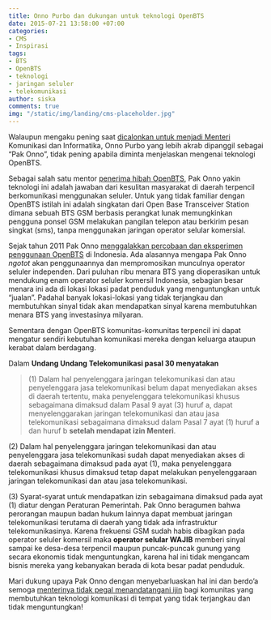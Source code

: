 ```yaml
---
title: Onno Purbo dan dukungan untuk teknologi OpenBTS
date: 2015-07-21 13:58:00 +07:00
categories:
- CMS
- Inspirasi
tags:
- BTS
- OpenBTS
- teknologi
- jaringan seluler
- telekomunikasi
author: siska
comments: true
img: "/static/img/landing/cms-placeholder.jpg"
---
```


Walaupun mengaku pening saat [dicalonkan untuk menjadi Menteri](http://tekno.kompas.com/read/2014/07/26/15050027/Masuk.Bursa.Menkominfo.Ini.Kata.Onno.W.Purbo) Komunikasi dan Informatika, Onno Purbo yang lebih akrab dipanggil sebagai “Pak Onno”, tidak pening apabila diminta menjelaskan mengenai teknologi OpenBTS.

Sebagai salah satu mentor [penerima hibah OpenBTS](http://ciptamedia.org/hibah/121-pengadaan-pusat-training-wireless-cellular-network-berbasis-openbts-2/), Pak Onno yakin teknologi ini adalah jawaban dari kesulitan masyarakat di daerah terpencil berkomunikasi menggunakan seluler. Untuk yang tidak familiar dengan OpenBTS istilah ini adalah singkatan dari Open Base Transceiver Station dimana sebuah BTS GSM berbasis perangkat lunak memungkinkan pengguna ponsel GSM melakukan pangilan telepon atau berkirim pesan singkat (sms), tanpa menggunakan jaringan operator selular komersial.

Sejak tahun 2011 Pak Onno [menggalakkan percobaan dan eksperimen penggunaan OpenBTS](http://tekno.kompas.com/read/2011/12/27/10461448/dasar-dasar.merakit.openbts.ala.onno.purbo) di Indonesia. Ada alasannya mengapa Pak Onno *ngotot* akan penggunaannya dan mempromosikan munculnya operator seluler independen. Dari puluhan ribu menara BTS yang dioperasikan untuk mendukung enam operator seluler komersil Indonesia, sebagian besar menara ini ada di lokasi lokasi padat penduduk yang menguntungkan untuk “jualan”. Padahal banyak lokasi-lokasi yang tidak terjangkau dan membutuhkan sinyal tidak akan mendapatkan sinyal karena membutuhkan menara BTS yang investasinya milyaran.

Sementara dengan OpenBTS komunitas-komunitas terpencil ini dapat mengatur sendiri kebutuhan komunikasi mereka dengan keluarga ataupun kerabat dalam berdagang.

Dalam **Undang Undang Telekomunikasi pasal 30 menyatakan**

> (1) Dalam hal penyelenggara jaringan telekomunikasi dan atau penyelenggara jasa telekomunikasi belum dapat menyediakan akses di daerah tertentu, maka penyelenggara telekomunikasi khusus sebagaimana dimaksud dalam Pasal 9 ayat (3) huruf a, dapat menyelenggarakan jaringan telekomunikasi dan atau jasa telekomunikasi sebagaimana dimaksud dalam Pasal 7 ayat (1) huruf a dan huruf b **setelah mendapat izin Menteri**.

(2) Dalam hal penyelenggara jaringan telekomunikasi dan atau penyelenggara jasa telekomunikasi sudah dapat menyediakan akses di daerah sebagaimana dimaksud pada ayat (1), maka penyelenggara telekomunikasi khusus dimaksud tetap dapat melakukan penyelenggaraan jaringan telekomunikasi dan atau jasa telekomunikasi.

(3) Syarat-syarat untuk mendapatkan izin sebagaimana dimaksud pada ayat (1) diatur dengan Peraturan Pemerintah.
Pak Onno beragumen bahwa perorangan maupun badan hukum lainnya dapat membuat jaringan telekomunikasi terutama di daerah yang tidak ada infrastruktur telekomunikasinya. Karena frekuensi GSM sudah habis dibagikan pada operator seluler komersil maka **operator selular WAJIB** memberi sinyal sampai ke desa-desa terpencil maupun puncak-puncak gunung yang secara ekonomis tidak menguntungkan, karena hal ini tidak mengancam bisnis mereka yang kebanyakan berada di kota besar padat penduduk.

Mari dukung upaya Pak Onno dengan menyebarluaskan hal ini dan berdo’a semoga [menterinya tidak pegal menandatangani ijin](http://opensource.telkomspeedy.com/wiki/index.php/Siapa_Bilang_OpenBTS_Ilegal%3F) bagi komunitas yang membutuhkan teknologi komunikasi di tempat yang tidak terjangkau dan tidak menguntungkan!